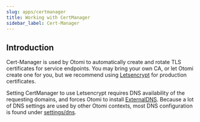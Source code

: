 ```yaml
---
slug: apps/certmanager
title: Working with CertManager
sidebar_label: Cert-Manager
---
```


## Introduction

Cert-Manager is used by Otomi to automatically create and rotate TLS certificates for service endpoints. You may bring your own CA, or let Otomi create one for you, but we recommend using [Letsencrypt](https://letsencrypt.org) for production certificates.

Setting CertManager to use Letsencrypt requires DNS availability of the requesting domains, and forces Otomi to install [ExternalDNS](external-dns). Because a lot of DNS settings are used by other Otomi contexts, most DNS configuration is found under [settings/dns](../../for-ops/console/settings/dns).
